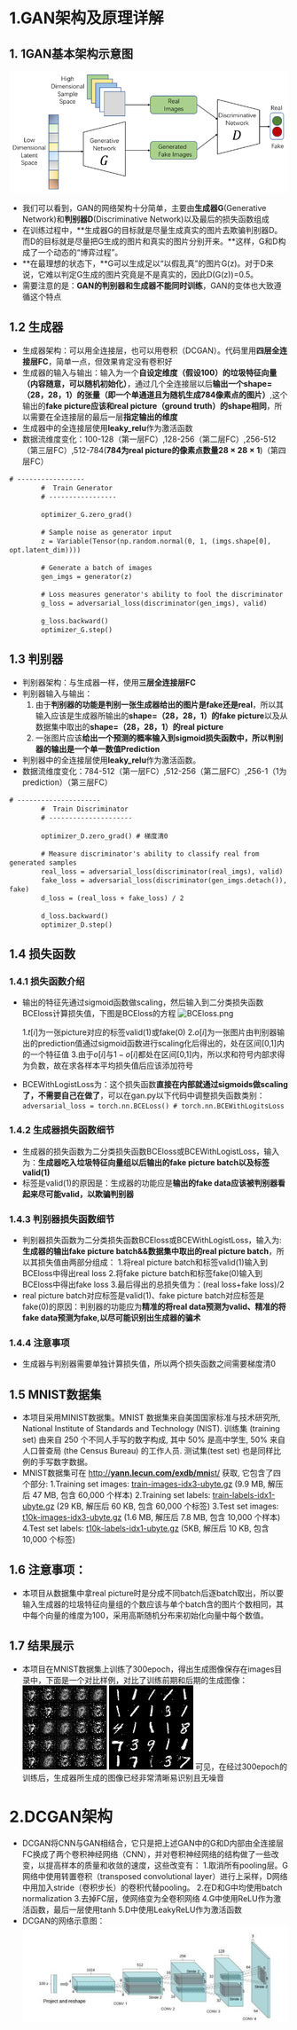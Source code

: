 # 1.GAN架构及原理详解

## 1. 1GAN基本架构示意图

![1.webp](assets/GAN.webp)

* 我们可以看到，GAN的网络架构十分简单，主要由**生成器G**(Generative Network)和**判别器D**(Discriminative Network)以及最后的损失函数组成
* 在训练过程中，**​生成器G的目标就是尽量生成真实的图片去欺骗判别器D。而D的目标就是尽量把G生成的图片和真实的图片分别开来。​**这样，G和D构成了一个动态的“博弈过程”。
* **​在最理想的状态下，​**G可以生成足以“以假乱真”的图片G(z)。对于D来说，它难以判定G生成的图片究竟是不是真实的，因此D(G(z))=0.5。
* 需要注意的是：**GAN的判别器和生成器不能同时训练**，GAN的变体也大致遵循这个特点

## 1.2 生成器

* 生成器架构：可以用全连接层，也可以用卷积（DCGAN）。代码里用**四层全连接层FC**，简单一点，但效果肯定没有卷积好
* 生成器的输入与输出：输入为一个**自设定维度（假设100）的垃圾特征向量（内容随意，可以随机初始化）**，通过几个全连接层以后**输出一个shape=（28，28，1）的张量（即一个单通道且为随机生成784像素点的图片）**,这个输出的**fake picture应该和real picture（ground truth）的shape相同**，所以需要在全连接层的最后一层**指定输出的维度**
* 生成器中的全连接层使用**leaky_relu**作为激活函数
* 数据流维度变化：100-128（第一层FC）,128-256（第二层FC）,256-512（第三层FC）,512-784(**784为real picture的像素点数量$28\times28\times1$**)（第四层FC）

```
# -----------------
        #  Train Generator
        # -----------------

        optimizer_G.zero_grad()

        # Sample noise as generator input
        z = Variable(Tensor(np.random.normal(0, 1, (imgs.shape[0], opt.latent_dim))))

        # Generate a batch of images
        gen_imgs = generator(z)

        # Loss measures generator's ability to fool the discriminator
        g_loss = adversarial_loss(discriminator(gen_imgs), valid)

        g_loss.backward()
        optimizer_G.step()
```

## 1.3 判别器

* 判别器架构：与生成器一样，使用**三层全连接层FC**
* 判别器输入与输出：
  1. 由于**判别器的功能是判别一张生成器给出的图片是fake还是real**，所以其输入应该是生成器所输出的**shape=（28，28，1）的fake picture**以及从数据集中取出的**shape=（28，28，1）的real picture**
  2. 一张图片应该**给出一个预测的概率输入到sigmoid损失函数中，所以判别器的输出是一个单一数值Prediction**
* 判别器中的全连接层使用**leaky_relu**作为激活函数。
* 数据流维度变化：784-512（第一层FC）,512-256（第二层FC）,256-1（1为prediction）（第三层FC）

```
# ---------------------
        #  Train Discriminator
        # ---------------------

        optimizer_D.zero_grad() # 梯度清0

        # Measure discriminator's ability to classify real from generated samples
        real_loss = adversarial_loss(discriminator(real_imgs), valid)
        fake_loss = adversarial_loss(discriminator(gen_imgs.detach()), fake)
        d_loss = (real_loss + fake_loss) / 2

        d_loss.backward()
        optimizer_D.step()
```

## 1.4 损失函数

### 1.4.1 损失函数介绍

* 输出的特征先通过sigmoid函数做scaling，然后输入到二分类损失函数BCEloss计算损失值，下图是BCEloss的方程
  ![BCEloss.png](assets/BCEloss/png)

  1.$t[i]$为一张picture对应的标签valid(1)或fake(0)
  2.$o[i]$为一张图片由判别器输出的prediction值通过sigmoid函数进行scaling化后得出的，处在区间[0,1]内的一个特征值
  3.由于$o[i]$与$1-o[i]$都处在区间[0,1]内，所以求和符号内部求得为负数，故在求各样本平均损失值后应该添加符号
* BCEWithLogistLoss为：这个损失函数**直接在内部就通过sigmoids做scaling了，不需要自己在做了**，可以在gan.py以下代码中调整损失函数类别：
  `adversarial_loss = torch.nn.BCELoss() # torch.nn.BCEWithLogitsLoss`

### 1.4.2 生成器损失函数细节

* 生成器的损失函数为二分类损失函数BCEloss或BCEWithLogistLoss，输入为：**生成器吃入垃圾特征向量组以后输出的fake picture batch以及标签valid(1)**
* 标签是valid(1)的原因是：生成器的功能应是**输出的fake data应该被判别器看起来尽可能valid，以欺骗判别器**

### 1.4.3 判别器损失函数细节

* 判别器损失函数为二分类损失函数BCEloss或BCEWithLogistLoss，输入为:**生成器的输出fake picture batch&&数据集中取出的real picture batch**，所以其损失值由两部分组成：
  1.将real picture batch和标签valid(1)输入到BCEloss中得出real loss
  2.将fake picture batch和标签fake(0)输入到BCEloss中得出fake loss
  3.最后得出的总损失值为：(real loss+fake loss)/2
* real picture batch对应标签是valid(1)、fake picture batch对应标签是fake(0)的原因：判别器的功能应为**精准的将real data预测为valid、精准的将fake data预测为fake,以尽可能识别出生成器的骗术**

### 1.4.4 注意事项

* 生成器与判别器需要单独计算损失值，所以两个损失函数之间需要梯度清0

## 1.5 MNIST数据集

* 本项目采用MINIST数据集。MNIST 数据集来自美国国家标准与技术研究所, National Institute of Standards and Technology (NIST). 训练集 (training set) 由来自 250 个不同人手写的数字构成, 其中 50% 是高中学生, 50% 来自人口普查局 (the Census Bureau) 的工作人员. 测试集(test set) 也是同样比例的手写数字数据。
* MNIST数据集可在 [http://**yann.lecun.com/exdb/mni**st/](https://link.zhihu.com/?target=http%3A//yann.lecun.com/exdb/mnist/) 获取, 它包含了四个部分:
  1.Training set images: [train-images-idx3-ubyte.gz](https://link.zhihu.com/?target=http%3A//yann.lecun.com/exdb/mnist/train-images-idx3-ubyte.gz) (9.9 MB, 解压后 47 MB, 包含 60,000 个样本)
  2.Training set labels: [train-labels-idx1-ubyte.gz](https://link.zhihu.com/?target=http%3A//yann.lecun.com/exdb/mnist/train-labels-idx1-ubyte.gz) (29 KB, 解压后 60 KB, 包含 60,000 个标签)
  3.Test set images: [t10k-images-idx3-ubyte.gz](https://link.zhihu.com/?target=http%3A//yann.lecun.com/exdb/mnist/t10k-images-idx3-ubyte.gz) (1.6 MB, 解压后 7.8 MB, 包含 10,000 个样本)
  4.Test set labels: [t10k-labels-idx1-ubyte.gz](https://link.zhihu.com/?target=http%3A//yann.lecun.com/exdb/mnist/t10k-labels-idx1-ubyte.gz) (5KB, 解压后 10 KB, 包含 10,000 个标签)

## 1.6 注意事项：

* 本项目从数据集中拿real picture时是分成不同batch后逐batch取出，所以要输入生成器的垃圾特征向量组的个数应该与单个batch含的图片个数相同，其中每个向量的维度为100，采用高斯随机分布来初始化向量中每个数值。

## 1.7 结果展示

* 本项目在MNIST数据集上训练了300epoch，得出生成图像保存在images目录中，下面是一个对比样例，对比了训练前期和后期的生成图像：
  ![400.png](assets/result1.png)
  ![138400.png](assets/result2.png)
  可见，在经过300epoch的训练后，生成器所生成的图像已经非常清晰易识别且无噪音

# 2.DCGAN架构

* DCGAN将CNN与GAN相结合，它只是把上述GAN中的G和D内部由全连接层FC换成了两个卷积神经网络（CNN），并对卷积神经网络的结构做了一些改变，以提高样本的质量和收敛的速度，这些改变有：
  1.取消所有pooling层。G网络中使用转置卷积（transposed convolutional layer）进行上采样，D网络中用加入stride（卷积步长）的卷积代替pooling。
  2.在D和G中均使用batch normalization
  3.去掉FC层，使网络变为全卷积网络
  4.G中使用ReLU作为激活函数，最后一层使用tanh
  5.D中使用LeakyReLU作为激活函数
* DCGAN的网络示意图：
  ![DCGAN.jpg](assets/DCGAN.jpg)

